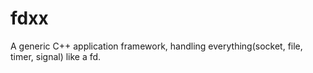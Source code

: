 # fdxx
A generic C++ application framework, handling everything(socket, file, timer, signal) like a fd.
